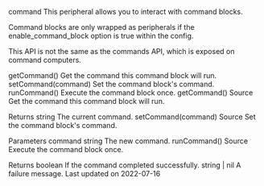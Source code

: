 command
This peripheral allows you to interact with command blocks.

Command blocks are only wrapped as peripherals if the enable_command_block option is true within the config.

This API is not the same as the commands API, which is exposed on command computers.

getCommand()	Get the command this command block will run.
setCommand(command)	Set the command block's command.
runCommand()	Execute the command block once.
getCommand()
Source
Get the command this command block will run.

Returns
string The current command.
setCommand(command)
Source
Set the command block's command.

Parameters
command string The new command.
runCommand()
Source
Execute the command block once.

Returns
boolean If the command completed successfully.
string | nil A failure message.
Last updated on 2022-07-16